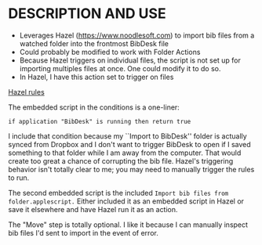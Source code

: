 # DESCRIPTION AND USE 

* Leverages Hazel (https://www.noodlesoft.com) to import bib files from a watched folder into the frontmost BibDesk file
* Could probably be modified to work with Folder Actions
* Because Hazel triggers on individual files, the script is not set up for importing multiples files at once. One could modify it to do so.
* In Hazel, I have this action set to trigger on files

 [Hazel rules](HazelRules.png?raw=true) 

The embedded script in the conditions is a one-liner:

```Applescript
if application "BibDesk" is running then return true
```

I include that condition because my ``Import to BibDesk'' folder is actually synced from Dropbox and I don't want to trigger BibDesk to open if I saved something to that folder while I am away from the computer.  That would create too great a chance of corrupting the bib file. Hazel's triggering behavior isn't totally clear to me; you may need to manually trigger the rules to run. 

The second embedded script is the included `Import bib files from folder.applescript.` Either included it as an embedded script in Hazel or save it elsewhere and have Hazel run it as an action.

The "Move" step is totally optional.  I like it because I can manually inspect bib files I'd sent to import in the event of error.